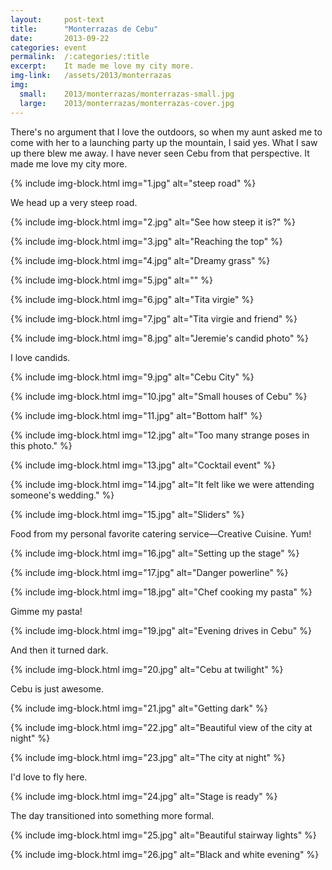 ```yaml
---
layout:     post-text
title:      "Monterrazas de Cebu"
date:       2013-09-22
categories: event
permalink:  /:categories/:title
excerpt:    It made me love my city more.
img-link:   /assets/2013/monterrazas
img:
  small:    2013/monterrazas/monterrazas-small.jpg
  large:    2013/monterrazas/monterrazas-cover.jpg
---
```


There's no argument that I love the outdoors, so when my aunt asked me to come with her to a launching party up the mountain, I said yes. What I saw up there blew me away. I have never seen Cebu from that perspective. It made me love my city more.

{% include img-block.html img="1.jpg" alt="steep road" %}

We head up a very steep road.

{% include img-block.html img="2.jpg" alt="See how steep it is?" %}

{% include img-block.html img="3.jpg" alt="Reaching the top" %}

{% include img-block.html img="4.jpg" alt="Dreamy grass" %}

{% include img-block.html img="5.jpg" alt="" %}

{% include img-block.html img="6.jpg" alt="Tita virgie" %}

{% include img-block.html img="7.jpg" alt="Tita virgie and friend" %}

{% include img-block.html img="8.jpg" alt="Jeremie's candid photo" %}

I love candids.

{% include img-block.html img="9.jpg" alt="Cebu City" %}

{% include img-block.html img="10.jpg" alt="Small houses of Cebu" %}

{% include img-block.html img="11.jpg" alt="Bottom half" %}

{% include img-block.html img="12.jpg" alt="Too many strange poses in this photo." %}

{% include img-block.html img="13.jpg" alt="Cocktail event" %}

{% include img-block.html img="14.jpg" alt="It felt like we were attending someone's wedding." %}

{% include img-block.html img="15.jpg" alt="Sliders" %}

Food from my personal favorite catering service&mdash;Creative Cuisine. Yum!

{% include img-block.html img="16.jpg" alt="Setting up the stage" %}

{% include img-block.html img="17.jpg" alt="Danger powerline" %}


{% include img-block.html img="18.jpg" alt="Chef cooking my pasta" %}

Gimme my pasta!

{% include img-block.html img="19.jpg" alt="Evening drives in Cebu" %}

And then it turned dark.

{% include img-block.html img="20.jpg" alt="Cebu at twilight" %}

Cebu is just awesome.

{% include img-block.html img="21.jpg" alt="Getting dark" %}

{% include img-block.html img="22.jpg" alt="Beautiful view of the city at night" %}

{% include img-block.html img="23.jpg" alt="The city at night" %}

I'd love to fly here.

{% include img-block.html img="24.jpg" alt="Stage is ready" %}

The day transitioned into something more formal.

{% include img-block.html img="25.jpg" alt="Beautiful stairway lights" %}

{% include img-block.html img="26.jpg" alt="Black and white evening" %}
